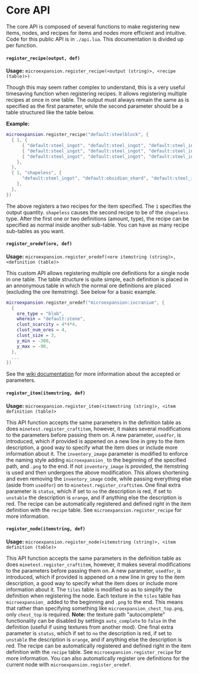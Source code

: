 # Core API
The core API is composed of several functions to make registering new items, nodes, and recipes for items and nodes more efficient and intuitive. Code for this public API is in `./api.lua`. This documentation is divided up per function.

#### `register_recipe(output, def)`
__Usage:__ `microexpansion.register_recipe(<output (string)>, <recipe (table)>)`

Though this may seem rather complex to understand, this is a very useful timesaving function when registering recipes. It allows registering multiple recipes at once in one table. The output must always remain the same as is specified as the first parameter, while the second parameter should be a table structured like the table below.

__Example:__
```lua
microexpansion.register_recipe("default:steelblock", {
  { 1, {
      { "default:steel_ingot", "default:steel_ingot", "default:steel_ingot" },
      { "default:steel_ingot", "default:steel_ingot", "default:steel_ingot" },
      { "default:steel_ingot", "default:steel_ingot", "default:steel_ingot" },
    },
  },
  { 1, "shapeless", {
      "default:steel_ingot", "default:obsidian_shard", "default:steel_ingot",
    },
  },
})
```

The above registers a two recipes for the item specified. The `1` specifies the output quantity. `shapeless` causes the second recipe to be of the `shapeless` type. After the first one or two definitions (amount, type), the recipe can be specified as normal inside another sub-table. You can have as many recipe sub-tables as you want.

#### `register_oredef(ore, def)`
__Usage:__ `microexpansion.register_oredef(<ore itemstring (string)>, <definition (table)>`

This custom API allows registering multiple ore definitions for a single node in one table. The table structure is quite simple, each definition is placed in an annonymous table in which the normal ore definitions are placed (excluding the ore itemstring). See below for a basic example.

```lua
microexpansion.register_oredef("microexpansion:incranium", {
  {
    ore_type = "blob",
    wherein = "default:stone",
    clust_scarcity = 4*4*4,
    clust_num_ores = 4,
    clust_size = 3,
    y_min = -300,
    y_max = -90,
  },
  ...
})
```

See the [wiki documentation](http://dev.minetest.net/minetest.register_ore) for more information about the accepted or parameters.

#### `register_item(itemstring, def)`
__Usage:__ `microexpansion.register_item(<itemstring (string)>, <item definition (table)>`

This API function accepts the same parameters in the definition table as does `minetest.register_craftitem`, however, it makes several modifications to the parameters before passing them on. A new parameter, `usedfor`, is introduced, which if provided is appened on a new line in grey to the item description, a good way to specify what the item does or include more information about it. The `inventory_image` parameter is modified to enforce the naming style adding `microexpansion_` to the beginning of the specified path, and `.png` to the end. If not `inventory_image` is provided, the itemstring is used and then undergoes the above modification. This allows shortening and even removing the `inventory_image` code, while passing everything else (aside from `usedfor`) on to `minetest.register_craftitem`. One final extra parameter is `status`, which if set to `no` the description is red, if set to `unstable` the description is `orange`, and if anything else the description is red. The recipe can be automatically registered and defined right in the item definition with the `recipe` table. See `microexpansion.register_recipe` for more information.

#### `register_node(itemstring, def)`
__Usage:__ `microexpansion.register_node(<itemstring (string)>, <item definition (table)>`

This API function accepts the same parameters in the definition table as does `minetest.register_craftitem`, however, it makes several modifications to the parameters before passing them on. A new parameter, `usedfor`, is introduced, which if provided is appened on a new line in grey to the item description, a good way to specify what the item does or include more information about it. The `tiles` table is modified so as to simplify the definition when registering the node. Each texture in the `tiles` table has `microexpansion_` added to the beginning and `.png` to the end. This means that rather than specifying something like `microexpansion_chest_top.png`, only `chest_top` is required. __Note:__ the texture path "autocomplete" functionality can be disabled by settings `auto_complete` to `false` in the definition (useful if using textures from another mod). One final extra parameter is `status`, which if set to `no` the description is red, if set to `unstable` the description is `orange`, and if anything else the description is red. The recipe can be automatically registered and defined right in the item definition with the `recipe` table. See `microexpansion.register_recipe` for more information. You can also automatically register ore definitions for the current node with `microexpansion.register_oredef`.